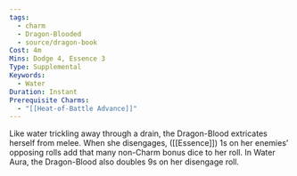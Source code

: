 ```yaml
---
tags:
  - charm
  - Dragon-Blooded
  - source/dragon-book
Cost: 4m
Mins: Dodge 4, Essence 3
Type: Supplemental
Keywords:
  - Water
Duration: Instant
Prerequisite Charms:
  - "[[Heat-of-Battle Advance]]"
---
```

Like water trickling away through a drain, the Dragon-Blood extricates herself from melee. When she disengages, ([[Essence]]) 1s on her enemies’ opposing rolls add that many non-Charm bonus dice to her roll. In Water Aura, the Dragon-Blood also doubles 9s on her disengage roll.
